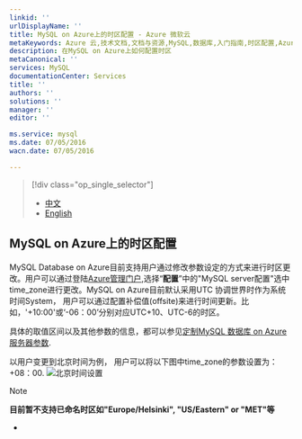```yaml
---
linkid: ''
urlDisplayName: ''
title: MySQL on Azure上的时区配置 - Azure 微软云
metaKeywords: Azure 云,技术文档,文档与资源,MySQL,数据库,入门指南,时区配置,Azure MySQL, MySQL PaaS,Azure MySQL PaaS, Azure MySQL Service, Azure RDS
description: 在MySQL on Azure上如何配置时区
metaCanonical: ''
services: MySQL
documentationCenter: Services
title: ''
authors: ''
solutions: ''
manager: ''
editor: ''

ms.service: mysql
ms.date: 07/05/2016
wacn.date: 07/05/2016

---
```


> [!div class="op_single_selector"]
> * [中文](./mysql-database-timezone-config.md)
> * [English](./mysql-database-enus-timezone-config.md)

## MySQL on Azure上的时区配置

MySQL Database on Azure目前支持用户通过修改参数设定的方式来进行时区更改。用户可以通过登陆[Azure管理门户](https://manage.windowsazure.cn),选择“**配置**”中的"MySQL server配置"选中time_zone进行更改。MySQL on Azure目前默认采用UTC 协调世界时作为系统时间System， 用户可以通过配置补偿值(offsite)来进行时间更新。比如，'+10:00'或‘-06：00’分别对应UTC+10、UTC-6的时区。

具体的取值区间以及其他参数的信息，都可以参见[定制MySQL 数据库 on Azure服务器参数](./mysql-database-advanced-settings.md).

以用户变更到北京时间为例， 用户可以将以下图中time_zone的参数设置为：+08：00.
![北京时间设置](./media/mysql-database-timezone-config/time_zone.png)

>[!NOTE]
>**目前暂不支持已命名时区如"Europe/Helsinki", "US/Eastern" or "MET"等**
*